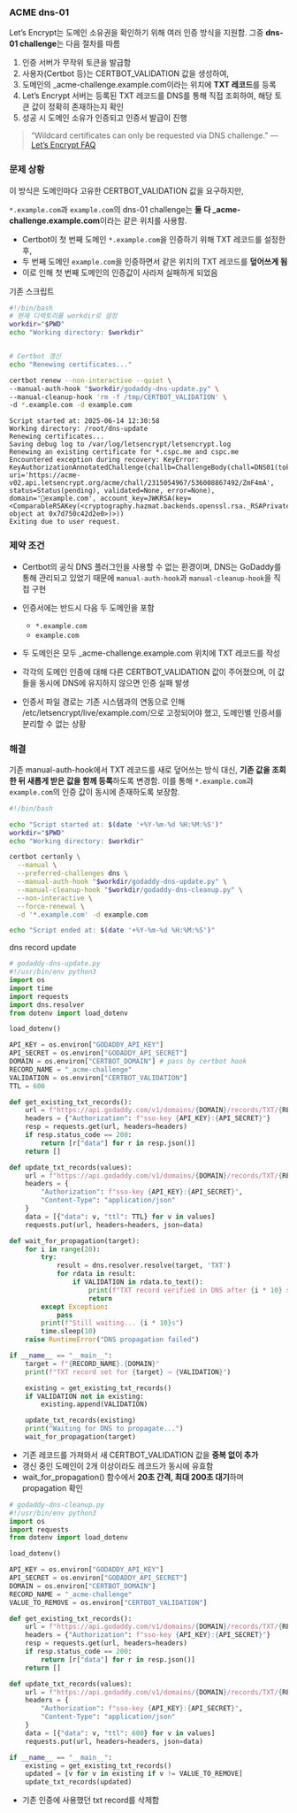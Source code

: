 ### ACME dns-01 

Let’s Encrypt는 도메인 소유권을 확인하기 위해 여러 인증 방식을 지원함. 그중 **dns-01 challenge**는 다음 절차를 따름

1. 인증 서버가 무작위 토큰을 발급함
2. 사용자(Certbot 등)는 CERTBOT_VALIDATION 값을 생성하여,
3. 도메인의 _acme-challenge.example.com이라는 위치에 **TXT 레코드**를 등록
4. Let’s Encrypt 서버는 등록된 TXT 레코드를 DNS를 통해 직접 조회하여, 해당 토큰 값이 정확히 존재하는지 확인
5. 성공 시 도메인 소유가 인증되고 인증서 발급이 진행

> “Wildcard certificates can only be requested via DNS challenge.”
> — [Let’s Encrypt FAQ](https://letsencrypt.org/docs/challenge-types/#dns-01-challenge)

### 문제 상황  

이 방식은 도메인마다 고유한 CERTBOT_VALIDATION 값을 요구하지만,

`*.example.com`과 `example.com`의 dns-01 challenge는 **둘 다 _acme-challenge.example.com**이라는 같은 위치를 사용함.

- Certbot이 첫 번째 도메인 `*.example.com`을 인증하기 위해 TXT 레코드를 설정한 후,    
- 두 번째 도메인 `example.com`을 인증하면서 같은 위치의 TXT 레코드를 **덮어쓰게 됨**
- 이로 인해 첫 번째 도메인의 인증값이 사라져 실패하게 되었음

기존 스크립트
```bash
#!/bin/bash
# 현재 디렉토리를 workdir로 설정
workdir="$PWD"
echo "Working directory: $workdir"


# Certbot 갱신
echo "Renewing certificates..."

certbot renew --non-interactive --quiet \
--manual-auth-hook "$workdir/godaddy-dns-update.py" \
--manual-cleanup-hook 'rm -f /tmp/CERTBOT_VALIDATION' \
-d *.example.com -d example.com

```


```
Script started at: 2025-06-14 12:30:58
Working directory: /root/dns-update
Renewing certificates...
Saving debug log to /var/log/letsencrypt/letsencrypt.log
Renewing an existing certificate for *.cspc.me and cspc.me
Encountered exception during recovery: KeyError: KeyAuthorizationAnnotatedChallenge(challb=ChallengeBody(chall=DNS01(token=b"..."), uri='https://acme-v02.api.letsencrypt.org/acme/chall/2315054967/536008867492/ZmF4mA', status=Status(pending), validated=None, error=None), domain='example.com', account_key=JWKRSA(key=<ComparableRSAKey(<cryptography.hazmat.backends.openssl.rsa._RSAPrivateKey object at 0x7d750c42d2e0>)>))
Exiting due to user request.
```

### 제약 조건

- Certbot의 공식 DNS 플러그인을 사용할 수 없는 환경이며, DNS는 GoDaddy를 통해 관리되고 있었기 때문에 `manual-auth-hook`과 `manual-cleanup-hook`을 직접 구현
- 인증서에는 반드시 다음 두 도메인을 포함
    - `*.example.com`
    - `example.com`
        
- 두 도메인은 모두 _acme-challenge.example.com 위치에 TXT 레코드를 작성
- 각각의 도메인 인증에 대해 다른 CERTBOT_VALIDATION 값이 주어졌으며, 이 값들을 동시에 DNS에 유지하지 않으면 인증 실패 발생
- 인증서 파일 경로는 기존 시스템과의 연동으로 인해 /etc/letsencrypt/live/example.com/으로 고정되어야 했고, 도메인별 인증서를 분리할 수 없는 상황

### 해결

기존 manual-auth-hook에서 TXT 레코드를 새로 덮어쓰는 방식 대신, **기존 값을 조회한 뒤 새롭게 받은 값을 함께 등록**하도록 변경함. 이를 통해 `*.example.com`과 `example.com`의 인증 값이 동시에 존재하도록 보장함.


```bash
#!/bin/bash

echo "Script started at: $(date '+%Y-%m-%d %H:%M:%S')"
workdir="$PWD"
echo "Working directory: $workdir"

certbot certonly \
  --manual \
  --preferred-challenges dns \
  --manual-auth-hook "$workdir/godaddy-dns-update.py" \
  --manual-cleanup-hook "$workdir/godaddy-dns-cleanup.py" \
  --non-interactive \
  --force-renewal \
  -d '*.example.com' -d example.com

echo "Script ended at: $(date '+%Y-%m-%d %H:%M:%S')"
```

dns record update
```python
# godaddy-dns-update.py
#!/usr/bin/env python3
import os
import time
import requests
import dns.resolver
from dotenv import load_dotenv

load_dotenv()

API_KEY = os.environ["GODADDY_API_KEY"]
API_SECRET = os.environ["GODADDY_API_SECRET"]
DOMAIN = os.environ["CERTBOT_DOMAIN"] # pass by certbot hook
RECORD_NAME = "_acme-challenge"
VALIDATION = os.environ["CERTBOT_VALIDATION"]
TTL = 600

def get_existing_txt_records():
    url = f"https://api.godaddy.com/v1/domains/{DOMAIN}/records/TXT/{RECORD_NAME}"
    headers = {"Authorization": f"sso-key {API_KEY}:{API_SECRET}"}
    resp = requests.get(url, headers=headers)
    if resp.status_code == 200:
        return [r["data"] for r in resp.json()]
    return []

def update_txt_records(values):
    url = f"https://api.godaddy.com/v1/domains/{DOMAIN}/records/TXT/{RECORD_NAME}"
    headers = {
        "Authorization": f"sso-key {API_KEY}:{API_SECRET}",
        "Content-Type": "application/json"
    }
    data = [{"data": v, "ttl": TTL} for v in values]
    requests.put(url, headers=headers, json=data)

def wait_for_propagation(target):
    for i in range(20):
        try:
            result = dns.resolver.resolve(target, 'TXT')
            for rdata in result:
                if VALIDATION in rdata.to_text():
                    print(f"TXT record verified in DNS after {i * 10} seconds.")
                    return
        except Exception:
            pass
        print(f"Still waiting... {i * 10}s")
        time.sleep(10)
    raise RuntimeError("DNS propagation failed")

if __name__ == "__main__":
    target = f"{RECORD_NAME}.{DOMAIN}"
    print(f"TXT record set for {target} → {VALIDATION}")

    existing = get_existing_txt_records()
    if VALIDATION not in existing:
        existing.append(VALIDATION)

    update_txt_records(existing)
    print("Waiting for DNS to propagate...")
    wait_for_propagation(target)
```

- 기존 레코드를 가져와서 새 CERTBOT_VALIDATION 값을 **중복 없이 추가**
- 갱신 중인 도메인이 2개 이상이라도 레코드가 동시에 유효함
- wait_for_propagation() 함수에서 **20초 간격, 최대 200초 대기**하며 propagation 확인

```python
# godaddy-dns-cleanup.py
#!/usr/bin/env python3
import os
import requests
from dotenv import load_dotenv

load_dotenv()

API_KEY = os.environ["GODADDY_API_KEY"]
API_SECRET = os.environ["GODADDY_API_SECRET"]
DOMAIN = os.environ["CERTBOT_DOMAIN"]
RECORD_NAME = "_acme-challenge"
VALUE_TO_REMOVE = os.environ["CERTBOT_VALIDATION"]

def get_existing_txt_records():
    url = f"https://api.godaddy.com/v1/domains/{DOMAIN}/records/TXT/{RECORD_NAME}"
    headers = {"Authorization": f"sso-key {API_KEY}:{API_SECRET}"}
    resp = requests.get(url, headers=headers)
    if resp.status_code == 200:
        return [r["data"] for r in resp.json()]
    return []

def update_txt_records(values):
    url = f"https://api.godaddy.com/v1/domains/{DOMAIN}/records/TXT/{RECORD_NAME}"
    headers = {
        "Authorization": f"sso-key {API_KEY}:{API_SECRET}",
        "Content-Type": "application/json"
    }
    data = [{"data": v, "ttl": 600} for v in values]
    requests.put(url, headers=headers, json=data)

if __name__ == "__main__":
    existing = get_existing_txt_records()
    updated = [v for v in existing if v != VALUE_TO_REMOVE]
    update_txt_records(updated)
```
- 기존 인증에 사용했던 txt record를 삭제함

